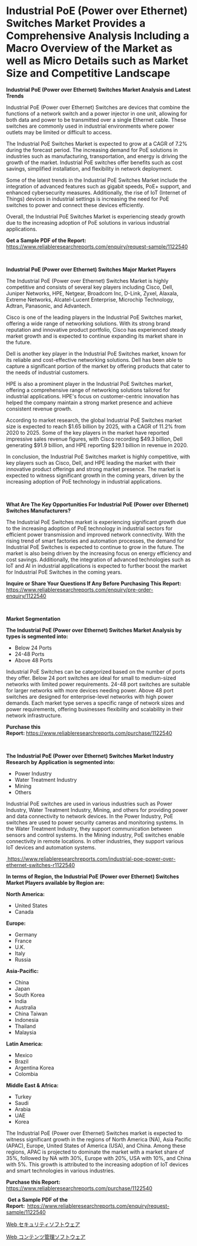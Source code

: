 <p><h1>Industrial PoE (Power over Ethernet) Switches Market Provides a Comprehensive Analysis Including a Macro Overview of the Market as well as Micro Details such as Market Size and Competitive Landscape</h1></p><p><strong>Industrial PoE (Power over Ethernet) Switches Market Analysis and Latest Trends</strong></p>
<p><p>Industrial PoE (Power over Ethernet) Switches are devices that combine the functions of a network switch and a power injector in one unit, allowing for both data and power to be transmitted over a single Ethernet cable. These switches are commonly used in industrial environments where power outlets may be limited or difficult to access.</p><p>The Industrial PoE Switches Market is expected to grow at a CAGR of 7.2% during the forecast period. The increasing demand for PoE solutions in industries such as manufacturing, transportation, and energy is driving the growth of the market. Industrial PoE switches offer benefits such as cost savings, simplified installation, and flexibility in network deployment.</p><p>Some of the latest trends in the Industrial PoE Switches Market include the integration of advanced features such as gigabit speeds, PoE+ support, and enhanced cybersecurity measures. Additionally, the rise of IoT (Internet of Things) devices in industrial settings is increasing the need for PoE switches to power and connect these devices efficiently.</p><p>Overall, the Industrial PoE Switches Market is experiencing steady growth due to the increasing adoption of PoE solutions in various industrial applications.</p></p>
<p><strong>Get a Sample PDF of the Report:&nbsp;</strong> <a href="https://www.reliableresearchreports.com/enquiry/request-sample/1122540">https://www.reliableresearchreports.com/enquiry/request-sample/1122540</a></p>
<p>&nbsp;</p>
<p><strong>Industrial PoE (Power over Ethernet) Switches Major Market Players</strong></p>
<p><p>The Industrial PoE (Power over Ethernet) Switches Market is highly competitive and consists of several key players including Cisco, Dell, Juniper Networks, HPE, Netgear, Broadcom Inc, D-Link, Zyxel, Alaxala, Extreme Networks, Alcatel-Lucent Enterprise, Microchip Technology, Adtran, Panasonic, and Advantech.</p><p>Cisco is one of the leading players in the Industrial PoE Switches market, offering a wide range of networking solutions. With its strong brand reputation and innovative product portfolio, Cisco has experienced steady market growth and is expected to continue expanding its market share in the future.</p><p>Dell is another key player in the Industrial PoE Switches market, known for its reliable and cost-effective networking solutions. Dell has been able to capture a significant portion of the market by offering products that cater to the needs of industrial customers.</p><p>HPE is also a prominent player in the Industrial PoE Switches market, offering a comprehensive range of networking solutions tailored for industrial applications. HPE's focus on customer-centric innovation has helped the company maintain a strong market presence and achieve consistent revenue growth.</p><p>According to market research, the global Industrial PoE Switches market size is expected to reach $1.65 billion by 2025, with a CAGR of 11.2% from 2020 to 2025. Some of the key players in the market have reported impressive sales revenue figures, with Cisco recording $49.3 billion, Dell generating $91.9 billion, and HPE reporting $29.1 billion in revenue in 2020.</p><p>In conclusion, the Industrial PoE Switches market is highly competitive, with key players such as Cisco, Dell, and HPE leading the market with their innovative product offerings and strong market presence. The market is expected to witness significant growth in the coming years, driven by the increasing adoption of PoE technology in industrial applications.</p></p>
<p>&nbsp;</p>
<p><strong>What Are The Key Opportunities For Industrial PoE (Power over Ethernet) Switches Manufacturers?</strong></p>
<p><p>The Industrial PoE Switches market is experiencing significant growth due to the increasing adoption of PoE technology in industrial sectors for efficient power transmission and improved network connectivity. With the rising trend of smart factories and automation processes, the demand for Industrial PoE Switches is expected to continue to grow in the future. The market is also being driven by the increasing focus on energy efficiency and cost savings. Additionally, the integration of advanced technologies such as IoT and AI in industrial applications is expected to further boost the market for Industrial PoE Switches in the coming years.</p></p>
<p><strong>Inquire or Share Your Questions If Any Before Purchasing This Report:</strong> <a href="https://www.reliableresearchreports.com/enquiry/pre-order-enquiry/1122540">https://www.reliableresearchreports.com/enquiry/pre-order-enquiry/1122540</a></p>
<p>&nbsp;</p>
<p><strong>Market Segmentation</strong></p>
<p><strong>The Industrial PoE (Power over Ethernet) Switches Market Analysis by types is segmented into:</strong></p>
<p><ul><li>Below 24 Ports</li><li>24-48 Ports</li><li>Above 48 Ports</li></ul></p>
<p><p>Industrial PoE Switches can be categorized based on the number of ports they offer. Below 24 port switches are ideal for small to medium-sized networks with limited power requirements. 24-48 port switches are suitable for larger networks with more devices needing power. Above 48 port switches are designed for enterprise-level networks with high power demands. Each market type serves a specific range of network sizes and power requirements, offering businesses flexibility and scalability in their network infrastructure.</p></p>
<p><strong>Purchase this Report:&nbsp;</strong><a href="https://www.reliableresearchreports.com/purchase/1122540">https://www.reliableresearchreports.com/purchase/1122540</a></p>
<p>&nbsp;</p>
<p><strong>The Industrial PoE (Power over Ethernet) Switches Market Industry Research by Application is segmented into:</strong></p>
<p><ul><li>Power Industry</li><li>Water Treatment Industry</li><li>Mining</li><li>Others</li></ul></p>
<p><p>Industrial PoE switches are used in various industries such as Power Industry, Water Treatment Industry, Mining, and others for providing power and data connectivity to network devices. In the Power Industry, PoE switches are used to power security cameras and monitoring systems. In the Water Treatment Industry, they support communication between sensors and control systems. In the Mining industry, PoE switches enable connectivity in remote locations. In other industries, they support various IoT devices and automation systems.</p></p>
<p><a href="https://www.reliableresearchreports.com/industrial-poe-power-over-ethernet-switches-r1122540">&nbsp;https://www.reliableresearchreports.com/industrial-poe-power-over-ethernet-switches-r1122540</a></p>
<p><strong>In terms of Region, the Industrial PoE (Power over Ethernet) Switches Market Players available by Region are:</strong></p>
<p>
    <p> <strong> North America: </strong>
        <ul>
            <li>United States</li>
            <li>Canada</li>
        </ul>
        </p> 
    <p> <strong> Europe: </strong>
        <ul>
            <li>Germany</li>
            <li>France</li>
            <li>U.K.</li>
            <li>Italy</li>
            <li>Russia</li>
        </ul>
        </p> 
    <p> <strong> Asia-Pacific: </strong>
        <ul>
            <li>China</li>
            <li>Japan</li>
            <li>South Korea</li>
            <li>India</li>
            <li>Australia</li>
            <li>China Taiwan</li>
            <li>Indonesia</li>
            <li>Thailand</li>
            <li>Malaysia</li>
        </ul>
        </p> 
    <p> <strong> Latin America: </strong>
        <ul>
            <li>Mexico</li>
            <li>Brazil</li>
            <li>Argentina Korea</li>
            <li>Colombia</li>
        </ul>
        </p> 
    <p> <strong> Middle East & Africa: </strong>
        <ul>
            <li>Turkey</li>
            <li>Saudi</li>
            <li>Arabia</li>
            <li>UAE</li>
            <li>Korea</li>
        </ul>
    </p>
    </p>
<p><p>The Industrial PoE (Power over Ethernet) Switches market is expected to witness significant growth in the regions of North America (NA), Asia Pacific (APAC), Europe, United States of America (USA), and China. Among these regions, APAC is projected to dominate the market with a market share of 35%, followed by NA with 30%, Europe with 20%, USA with 10%, and China with 5%. This growth is attributed to the increasing adoption of IoT devices and smart technologies in various industries.</p></p>
<p><strong>Purchase this Report: </strong><a href="https://www.reliableresearchreports.com/purchase/1122540">https://www.reliableresearchreports.com/purchase/1122540</a></p>
<p>&nbsp;<strong>Get a Sample PDF of the Report:&nbsp;&nbsp;</strong><a href="https://www.reliableresearchreports.com/enquiry/request-sample/1122540">https://www.reliableresearchreports.com/enquiry/request-sample/1122540</a></p>
<p><strong></strong></p>
<p><p><a href="https://github.com/andrade7361/Market-Research-Report-List-1/blob/main/496329646252.md">Web セキュリティソフトウェア</a></p><p><a href="https://github.com/RaeJenkins1952/Market-Research-Report-List-1/blob/main/129385046253.md">Web コンテンツ管理ソフトウェア</a></p></p>